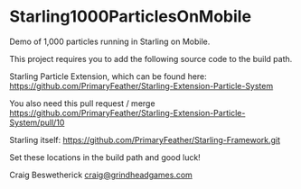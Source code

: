 Starling1000ParticlesOnMobile
=============================

Demo of 1,000 particles running in Starling on Mobile. 

This project requires you to add the following source code to the build path.

Starling Particle Extension, which can be found here:
https://github.com/PrimaryFeather/Starling-Extension-Particle-System

You also need this pull request / merge 
https://github.com/PrimaryFeather/Starling-Extension-Particle-System/pull/10

Starling itself:
https://github.com/PrimaryFeather/Starling-Framework.git

Set these locations in the build path and good luck!

Craig Beswetherick 
craig@grindheadgames.com 
